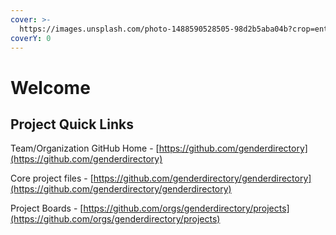```yaml
---
cover: >-
  https://images.unsplash.com/photo-1488590528505-98d2b5aba04b?crop=entropy&cs=srgb&fm=jpg&ixid=M3wxOTcwMjR8MHwxfHNlYXJjaHwxfHxjb2RlfGVufDB8fHx8MTcyMjUxNDQ3MXww&ixlib=rb-4.0.3&q=85
coverY: 0
---
```


# Welcome

## Project Quick Links

Team/Organization GitHub Home - [https://github.com/genderdirectory](https://github.com/genderdirectory)

Core project files - [https://github.com/genderdirectory/genderdirectory](https://github.com/genderdirectory/genderdirectory)

Project Boards - [https://github.com/orgs/genderdirectory/projects](https://github.com/orgs/genderdirectory/projects)
